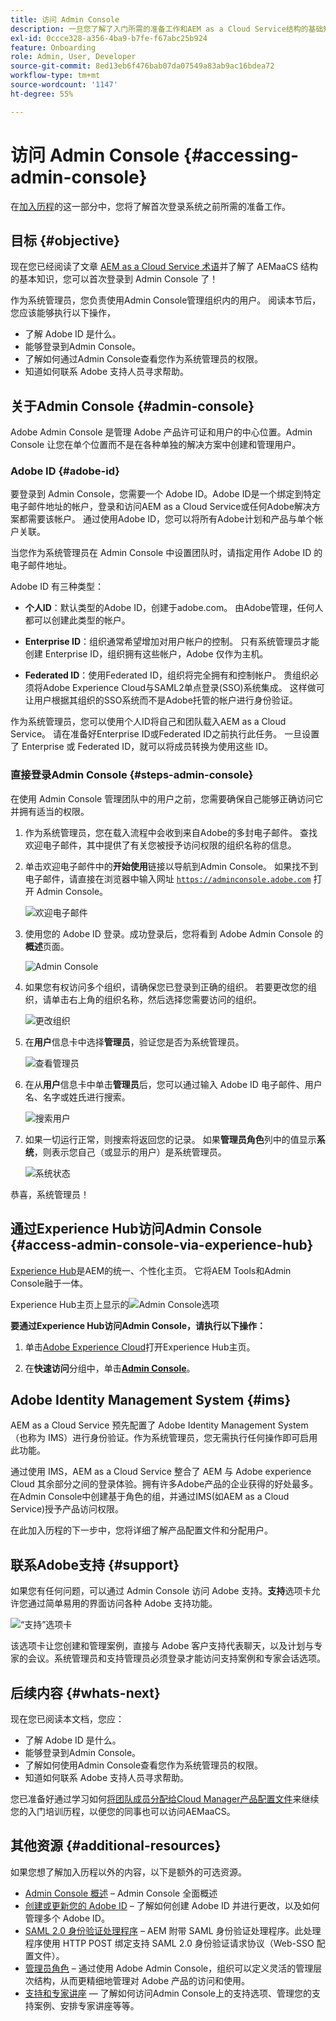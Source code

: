 ```yaml
---
title: 访问 Admin Console
description: 一旦您了解了入门所需的准备工作和AEM as a Cloud Service结构的基础知识，您就可以首次登录Admin Console了。
exl-id: 0ccce328-a356-4ba9-b7fe-f67abc25b924
feature: Onboarding
role: Admin, User, Developer
source-git-commit: 8ed13eb6f476bab07da07549a83ab9ac16bdea72
workflow-type: tm+mt
source-wordcount: '1147'
ht-degree: 55%

---
```


# 访问 Admin Console {#accessing-admin-console}

在[加入历程](overview.md)的这一部分中，您将了解首次登录系统之前所需的准备工作。

## 目标 {#objective}

现在您已经阅读了文章 [AEM as a Cloud Service 术语](terminology.md)并了解了 AEMaaCS 结构的基本知识，您可以首次登录到 Admin Console 了！

作为系统管理员，您负责使用Admin Console管理组织内的用户。 阅读本节后，您应该能够执行以下操作，

* 了解 Adobe ID 是什么。
* 能够登录到Admin Console。
* 了解如何通过Admin Console查看您作为系统管理员的权限。
* 知道如何联系 Adobe 支持人员寻求帮助。

## 关于Admin Console {#admin-console}

Adobe Admin Console 是管理 Adobe 产品许可证和用户的中心位置。Admin Console 让您在单个位置而不是在各种单独的解决方案中创建和管理用户。

### Adobe ID {#adobe-id}

要登录到 Admin Console，您需要一个 Adobe ID。Adobe ID是一个绑定到特定电子邮件地址的帐户，登录和访问AEM as a Cloud Service或任何Adobe解决方案都需要该帐户。 通过使用Adobe ID，您可以将所有Adobe计划和产品与单个帐户关联。

当您作为系统管理员在 Admin Console 中设置团队时，请指定用作 Adobe ID 的电子邮件地址。

Adobe ID 有三种类型：

* **个人ID**：默认类型的Adobe ID，创建于adobe.com。 由Adobe管理，任何人都可以创建此类型的帐户。

* **Enterprise ID**：组织通常希望增加对用户帐户的控制。 只有系统管理员才能创建 Enterprise ID，组织拥有这些帐户，Adobe 仅作为主机。

* **Federated ID**：使用Federated ID，组织将完全拥有和控制帐户。 贵组织必须将Adobe Experience Cloud与SAML2单点登录(SSO)系统集成。 这样做可让用户根据其组织的SSO系统而不是Adobe托管的帐户进行身份验证。

作为系统管理员，您可以使用个人ID将自己和团队载入AEM as a Cloud Service。 请在准备好Enterprise ID或Federated ID之前执行此任务。 一旦设置了 Enterprise 或 Federated ID，就可以将成员转换为使用这些 ID。

### 直接登录Admin Console {#steps-admin-console}

在使用 Admin Console 管理团队中的用户之前，您需要确保自己能够正确访问它并拥有适当的权限。

1. 作为系统管理员，您在载入流程中会收到来自Adobe的多封电子邮件。 查找欢迎电子邮件，其中提供了有关您被授予访问权限的组织名称的信息。

1. 单击欢迎电子邮件中的&#x200B;**开始使用**&#x200B;链接以导航到Admin Console。 如果找不到电子邮件，请直接在浏览器中输入网址 [`https://adminconsole.adobe.com`](https://adminconsole.adobe.com) 打开 Admin Console。

   ![欢迎电子邮件](/help/journey-onboarding/assets/get-started-email.png)

1. 使用您的 Adobe ID 登录。成功登录后，您将看到 Adobe Admin Console 的&#x200B;**概述**&#x200B;页面。

   ![Admin Console](/help/journey-onboarding/assets/get-started1.png)

1. 如果您有权访问多个组织，请确保您已登录到正确的组织。 若要更改您的组织，请单击右上角的组织名称，然后选择您需要访问的组织。

   ![更改组织](/help/journey-onboarding/assets/admin-console-orgswitch.png)

1. 在&#x200B;**用户**&#x200B;信息卡中选择&#x200B;**管理员**，验证您是否为系统管理员。

   ![查看管理员](/help/journey-onboarding/assets/get-started2.png)

1. 在从&#x200B;**用户**&#x200B;信息卡中单击&#x200B;**管理员**&#x200B;后，您可以通过输入 Adobe ID 电子邮件、用户名、名字或姓氏进行搜索。

   ![搜索用户](/help/journey-onboarding/assets/get-started3.png)

1. 如果一切运行正常，则搜索将返回您的记录。 如果&#x200B;**管理员角色**&#x200B;列中的值显示&#x200B;**系统**，则表示您自己（或显示的用户）是系统管理员。

   ![系统状态](/help/journey-onboarding/assets/get-started4.png)

恭喜，系统管理员！

## 通过Experience Hub访问Admin Console  {#access-admin-console-via-experience-hub}

[Experience Hub](/help/experience-hub.md)是AEM的统一、个性化主页。 它将AEM Tools和Admin Console融于一体。

Experience Hub主页上显示的![Admin Console选项](/help/journey-onboarding/assets/experiencehub-adminconsole1.png)

**要通过Experience Hub访问Admin Console，请执行以下操作：**

1. 单击[Adobe Experience Cloud](https://experience.adobe.com/#/@foundationinternal/home)打开Experience Hub主页。

1. 在&#x200B;**快速访问**&#x200B;分组中，单击&#x200B;[**Admin Console**](https://experience.adobe.com)。

## Adobe Identity Management System {#ims}

AEM as a Cloud Service 预先配置了 Adobe Identity Management System（也称为 IMS）进行身份验证。作为系统管理员，您无需执行任何操作即可启用此功能。

通过使用 IMS，AEM as a Cloud Service 整合了 AEM 与 Adobe experience Cloud 其余部分之间的登录体验。拥有许多Adobe产品的企业获得的好处最多。 在Admin Console中创建基于角色的组，并通过IMS(如AEM as a Cloud Service)授予产品访问权限。

在此加入历程的下一步中，您将详细了解产品配置文件和分配用户。

## 联系Adobe支持 {#support}

如果您有任何问题，可以通过 Admin Console 访问 Adobe 支持。**支持**&#x200B;选项卡允许您通过简单易用的界面访问各种 Adobe 支持功能。

![“支持”选项卡](/help/journey-onboarding/assets/support-menu.png)

该选项卡让您创建和管理案例，直接与 Adobe 客户支持代表聊天，以及计划与专家的会议。系统管理员和支持管理员必须登录才能访问支持案例和专家会话选项。

## 后续内容 {#whats-next}

现在您已阅读本文档，您应：

* 了解 Adobe ID 是什么。
* 能够登录到Admin Console。
* 了解如何使用Admin Console查看您作为系统管理员的权限。
* 知道如何联系 Adobe 支持人员寻求帮助。

您已准备好通过学习如何[将团队成员分配给Cloud Manager产品配置文件](assign-profiles-cloud-manager.md)来继续您的入门培训历程，以便您的同事也可以访问AEMaaCS。

## 其他资源 {#additional-resources}

如果您想了解加入历程以外的内容，以下是额外的可选资源。

* [Admin Console 概述](https://helpx.adobe.com/cn/enterprise/using/admin-console.html) – Admin Console 全面概述
* [创建或更新您的 Adobe ID](https://helpx.adobe.com/cn/manage-account/using/create-update-adobe-id.html#HowtocreateorupdateyourAdobeID) – 了解如何创建 Adobe ID 并进行更改，以及如何管理多个 Adobe ID。
* [SAML 2.0 身份验证处理程序](https://experienceleague.adobe.com/zh-hans/docs/experience-manager-65/content/security/saml-2-0-authenticationhandler#) – AEM 附带 SAML 身份验证处理程序。此处理程序使用 HTTP POST 绑定支持 SAML 2.0 身份验证请求协议（Web-SSO 配置文件）。
* [管理员角色](https://helpx.adobe.com/cn/enterprise/using/admin-roles.html) – 通过使用 Adobe Admin Console，组织可以定义灵活的管理层次结构，从而更精细地管理对 Adobe 产品的访问和使用。
* [支持和专家讲座](https://helpx.adobe.com/cn/enterprise/admin-guide.html/enterprise/using/support-for-experience-cloud.html) — 了解如何访问Admin Console上的支持选项、管理您的支持案例、安排专家讲座等等。
